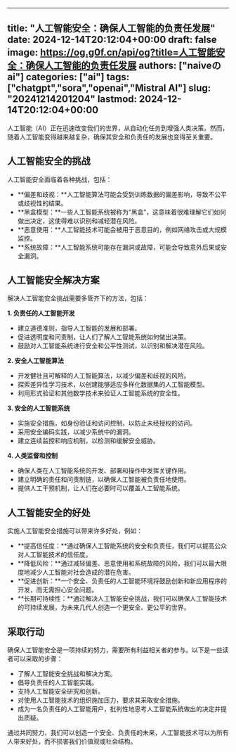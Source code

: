 
---
title: "人工智能安全：确保人工智能的负责任发展"
date: 2024-12-14T20:12:04+00:00
draft: false
image: https://og.g0f.cn/api/og?title=人工智能安全：确保人工智能的负责任发展
authors: ["naiveのai"]
categories: ["ai"]
tags: ["chatgpt","sora","openai","Mistral AI"]
slug: "20241214201204"
lastmod: 2024-12-14T20:12:04+00:00
---
人工智能（AI）正在迅速改变我们的世界，从自动化任务到增强人类决策。然而，随着人工智能变得越来越复杂，确保其安全和负责任的发展也变得至关重要。

## 人工智能安全的挑战

人工智能安全面临着各种挑战，包括：

* **偏差和歧视：**人工智能算法可能会受到训练数据的偏差影响，导致不公平或歧视性的结果。
* **黑盒模型：**一些人工智能系统被称为“黑盒”，这意味着很难理解它们如何做出决定，这使得难以识别和减轻潜在风险。
* **恶意使用：**人工智能技术可能会被用于恶意目的，例如网络攻击或大规模监控。
* **系统故障：**人工智能系统可能存在漏洞或故障，可能会导致意外后果或安全漏洞。

## 人工智能安全解决方案

解决人工智能安全挑战需要多管齐下的方法，包括：

**1. 负责任的人工智能开发**

* 建立道德准则，指导人工智能的发展和部署。
* 促进透明度和问责制，让人们了解人工智能系统如何做出决策。
* 鼓励对人工智能系统进行安全和公平性测试，以识别和解决潜在风险。

**2. 安全人工智能算法**

* 开发健壮且可解释的人工智能算法，以减少偏差和歧视的风险。
* 探索差异性学习技术，以创建能够适应多样化数据集的人工智能模型。
* 利用形式验证和其他数学技术来验证人工智能系统的安全性。

**3. 安全的人工智能系统**

* 实施安全措施，如身份验证和访问控制，以防止未经授权的访问。
* 采用安全编码实践，以减少系统中的漏洞。
* 建立连续监控和响应机制，以检测和缓解安全威胁。

**4. 人类监督和控制**

* 确保人类在人工智能系统的开发、部署和操作中发挥关键作用。
* 建立明确的责任和问责制链，以确保人工智能被负责任地使用。
* 提供人工干预机制，让人们在必要时可以覆盖人工智能系统。

## 人工智能安全的好处

实施人工智能安全措施可以带来许多好处，例如：

* **提高信任度：**通过确保人工智能系统的安全和负责任，我们可以提高公众对人工智能技术的信任度。
* **降低风险：**通过减轻偏差、恶意使用和系统故障的风险，我们可以最大限度地减少人工智能对社会造成的潜在危害。
* **促进创新：**一个安全、负责任的人工智能环境将鼓励创新和新应用程序的开发，而无需担心安全问题。
* **长期可持续性：**通过解决人工智能安全挑战，我们可以确保人工智能技术的可持续发展，为未来几代人创造一个更安全、更公平的世界。

## 采取行动

确保人工智能安全是一项持续的努力，需要所有利益相关者的参与。以下是一些读者可以采取的步骤：

* 了解人工智能安全挑战和解决方案。
* 倡导负责任的人工智能实践。
* 支持人工智能安全研究和创新。
* 对使用人工智能技术的组织施加压力，要求其采取安全措施。
* 成为一名负责任的人工智能用户，批判性地思考人工智能系统做出的决定并提出质疑。

通过共同努力，我们可以创造一个安全、负责任的未来，人工智能技术可以为所有人带来好处，而不损害我们价值观或社会结构。
